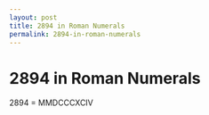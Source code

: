 ```yaml
---
layout: post
title: 2894 in Roman Numerals
permalink: 2894-in-roman-numerals
---
```


# 2894 in Roman Numerals

2894 = MMDCCCXCIV
